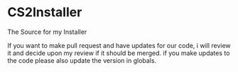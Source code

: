 # CS2Installer
The Source for my Installer

If you want to make pull request and have updates for our code, i will review it and decide upon my review if it should be merged.
if you make updates to the code please also update the version in globals.
